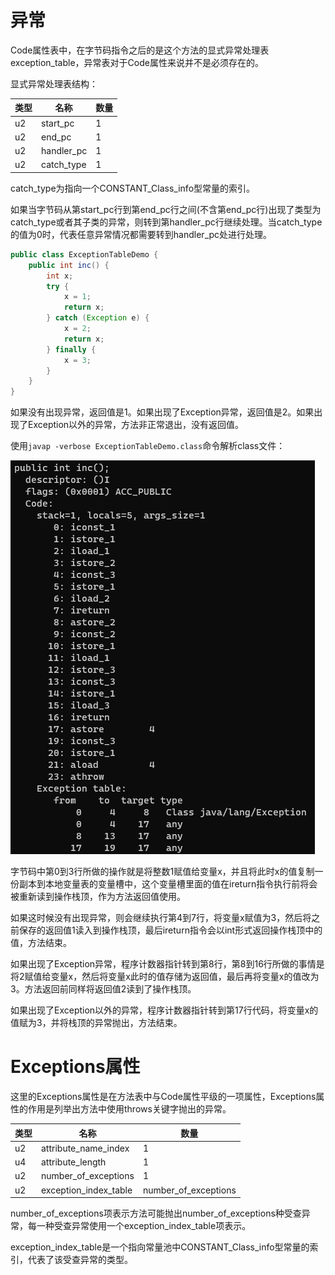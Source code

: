 # 异常

Code属性表中，在字节码指令之后的是这个方法的显式异常处理表exception_table，异常表对于Code属性来说并不是必须存在的。

显式异常处理表结构：

| 类型 | 名称     | 数量 |
| ---- | ---------- | ---- |
| u2   | start_pc   | 1    |
| u2   | end_pc     | 1    |
| u2   | handler_pc | 1    |
| u2   | catch_type | 1    |

catch_type为指向一个CONSTANT_Class_info型常量的索引。

如果当字节码从第start_pc行到第end_pc行之间(不含第end_pc行)出现了类型为catch_type或者其子类的异常，则转到第handler_pc行继续处理。当catch_type的值为0时，代表任意异常情况都需要转到handler_pc处进行处理。

```java
public class ExceptionTableDemo {
    public int inc() {
        int x;
        try {
            x = 1;
            return x;
        } catch (Exception e) {
            x = 2;
            return x;
        } finally {
            x = 3;
        }
    }
}
```

如果没有出现异常，返回值是1。如果出现了Exception异常，返回值是2。如果出现了Exception以外的异常，方法非正常退出，没有返回值。

使用`javap -verbose ExceptionTableDemo.class`命令解析class文件：

![](../../img/etd.png)

字节码中第0到3行所做的操作就是将整数1赋值给变量x，并且将此时x的值复制一份副本到本地变量表的变量槽中，这个变量槽里面的值在ireturn指令执行前将会被重新读到操作栈顶，作为方法返回值使用。

如果这时候没有出现异常，则会继续执行第4到7行，将变量x赋值为3，然后将之前保存的返回值1读入到操作栈顶，最后ireturn指令会以int形式返回操作栈顶中的值，方法结束。

如果出现了Exception异常，程序计数器指针转到第8行，第8到16行所做的事情是将2赋值给变量x，然后将变量x此时的值存储为返回值，最后再将变量x的值改为3。方法返回前同样将返回值2读到了操作栈顶。

如果出现了Exception以外的异常，程序计数器指针转到第17行代码，将变量x的值赋为3，并将栈顶的异常抛出，方法结束。

# Exceptions属性

这里的Exceptions属性是在方法表中与Code属性平级的一项属性，Exceptions属性的作用是列举出方法中使用throws关键字抛出的异常。

| 类型 | 名称                | 数量               |
| ---- | --------------------- | -------------------- |
| u2   | attribute_name_index  | 1                    |
| u4   | attribute_length      | 1                    |
| u2   | number_of_exceptions  | 1                    |
| u2   | exception_index_table | number_of_exceptions |

number_of_exceptions项表示方法可能抛出number_of_exceptions种受查异常，每一种受查异常使用一个exception_index_table项表示。

exception_index_table是一个指向常量池中CONSTANT_Class_info型常量的索引，代表了该受查异常的类型。
